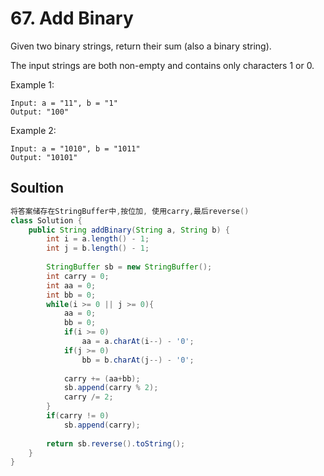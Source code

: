 # 67. Add Binary

Given two binary strings, return their sum (also a binary string).

The input strings are both non-empty and contains only characters 1 or 0.

Example 1:
```
Input: a = "11", b = "1"
Output: "100"
```
Example 2:
```
Input: a = "1010", b = "1011"
Output: "10101"
```

## Soultion
``` java 
将答案储存在StringBuffer中,按位加, 使用carry,最后reverse()
class Solution {
    public String addBinary(String a, String b) {
        int i = a.length() - 1;
        int j = b.length() - 1;
        
        StringBuffer sb = new StringBuffer();
        int carry = 0;
        int aa = 0;
        int bb = 0;
        while(i >= 0 || j >= 0){
            aa = 0;
            bb = 0;
            if(i >= 0)
                aa = a.charAt(i--) - '0';
            if(j >= 0)
                bb = b.charAt(j--) - '0';
            
            carry += (aa+bb);
            sb.append(carry % 2);
            carry /= 2;
        }
        if(carry != 0)
            sb.append(carry);
        
        return sb.reverse().toString();
    }
}
```